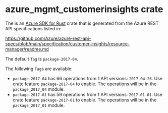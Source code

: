 # azure_mgmt_customerinsights crate

The is an [Azure SDK for Rust](https://github.com/Azure/azure-sdk-for-rust) crate that is generated from the Azure REST API specifications listed in:

https://github.com/Azure/azure-rest-api-specs/blob/main/specification/customer-insights/resource-manager/readme.md

The default `Tag` is `package-2017-04`.

The following `Tag`s are available:

- `package-2017-04` has 66 operations from 1 API versions: `2017-04-26`. Use crate feature `package-2017-04` to enable. The operations will be in the `package_2017_04` module.
- `package-2017-01` has 59 operations from 1 API versions: `2017-01-01`. Use crate feature `package-2017-01` to enable. The operations will be in the `package_2017_01` module.